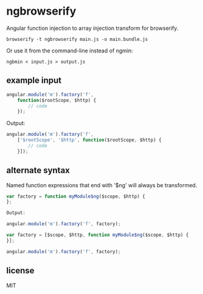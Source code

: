 # ngbrowserify

Angular function injection to array injection transform for browserify.

    browserify -t ngbrowserify main.js -o main.bundle.js

Or use it from the command-line instead of ngmin:

    ngbmin < input.js > output.js

## example input

```js
angular.module('m').factory('f', 
    function($rootScope, $http) {
        // code    
    });
```

Output:
```js
angular.module('m').factory('f', 
    ['$rootScope', '$http', function($rootScope, $http) {
        // code    
    }]);
```

## alternate syntax

Named function expressions that end with '$ng' will always be transformed.


```js
var factory = function myModule$ng($scope, $http) {
};

Output:

angular.module('m').factory('f', factory);
```

```js
var factory = [$scope, $http, function myModule$ng($scope, $http) {
}];

angular.module('m').factory('f', factory);
```

## license

MIT

